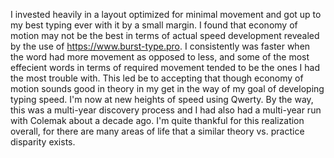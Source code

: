 I invested heavily in a layout optimized for minimal movement and got up to my best typing ever with it by a small margin. I found that economy of motion may not be the best in terms of actual speed development revealed by the use of https://www.burst-type.pro. I consistently was faster when the word had more movement as opposed to less, and some of the most effecient words in terms of required movement tended to be the ones I had the most trouble with. This led be to accepting that though economy of motion sounds good in theory in my get in the way of my goal of developing typing speed. I'm now at new heights of speed using Qwerty. By the way, this was a multi-year discovery process and I had also had a multi-year run with Colemak about a decade ago. I'm quite thankful for this realization overall, for there are many areas of life that a similar theory vs. practice disparity exists.
